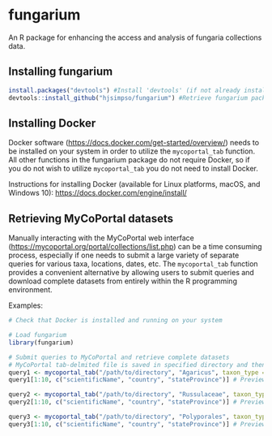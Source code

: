 
<!-- README.md is generated from README.Rmd. Please edit that file -->

# fungarium

<!-- badges: start -->

<!-- badges: end -->

An R package for enhancing the access and analysis of fungaria
collections data.

## Installing fungarium

``` r
install.packages("devtools") #Install 'devtools' (if not already installed)
devtools::install_github("hjsimpso/fungarium") #Retrieve fungarium package from github repository and install
```

## Installing Docker

Docker software (<https://docs.docker.com/get-started/overview/>) needs
to be installed on your system in order to utilize the `mycoportal_tab`
function. All other functions in the fungarium package do not require
Docker, so if you do not wish to utilize `mycoportal_tab` you do not
need to install Docker.

Instructions for installing Docker (available for Linux platforms,
macOS, and Windows 10): <https://docs.docker.com/engine/install/>

## Retrieving MyCoPortal datasets

Manually interacting with the MyCoPortal web interface
(<https://mycoportal.org/portal/collections/list.php>) can be a time
consuming process, especially if one needs to submit a large variety of
separate queries for various taxa, locations, dates, etc. The
`mycoportal_tab` function provides a convenient alternative by allowing
users to submit queries and download complete datasets from entirely
within the R programming environment.

Examples:

``` r
# Check that Docker is installed and running on your system

# Load fungarium
library(fungarium) 

# Submit queries to MyCoPortal and retrieve complete datasets
# MyCoPortal tab-delmited file is saved in specified directory and then imported into R as a data.frame
query1 <- mycoportal_tab("/path/to/directory", "Agaricus", taxon_type = "1", country = "United States", state="Minnesota", messages = F, rec_numb = F) 
query1[1:10, c("scientificName", "country", "stateProvince")] # Preview dataset

query2 <- mycoportal_tab("/path/to/directory", "Russulaceae", taxon_type = "2", country = "United States", state="Minnesota", messages = F, rec_numb = F) 
query2[1:10, c("scientificName", "country", "stateProvince")] # Preview dataset

query3 <- mycoportal_tab("/path/to/directory", "Polyporales", taxon_type = "4", country = "United States", state="Minnesota", messages = F, rec_numb = F) 
query3[1:10, c("scientificName", "country", "stateProvince")] # Preview dataset
```

